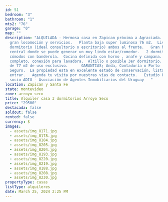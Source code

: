 ```yaml
---
id: 51
bedroom: "3"
bathroom: "1"
mts2: "76"
garage: "0"
map: ""
description: "ALQUILADA - Hermosa casa en Zapican próxima a Agraciada. Zona con
  gran locomoción y servicios.   Planta baja super luminosa 76 m2.  Living y 1er
  dormitorio (ideal consultorio o escritorio) ambos al frente.   Gran hall
  central donde se puede generar un muy lindo estar/comedor.   2 dormitorios
  cómodos con banderola.  Cocina definida con horno , anafe y campana.   Baño
  completo, conexión para lavadora.  Altillo o posible 3er dormitorio.   Azotea
  de 77 m2 de uso exclusivo.      GARANTIAS; Anda, Contaduría o Porto
  Seguro.  La propiedad esta en excelente estado de conservación, lista para
  entrar.   Agenda tu visita por nuestras vías de contacto.   Estudio Florida -
  socio ADIU - Asociación de Agentes Inmobiliarios del Uruguay   "
location: Zapican y Santa Fe
state: montevideo
zone: arroyo seco
title: Alquiler casa 3 dormitorios Arroyo Seco
price: "29500"
destacada: false
soldout: false
rented: false
currency: $
images:
  - assets/img_8171.jpg
  - assets/img_8178.jpg
  - assets/img_8184.jpg
  - assets/img_8205.jpg
  - assets/img_8204.jpg
  - assets/img_8193.jpg
  - assets/img_8220.jpg
  - assets/img_8219.jpg
  - assets/img_8188.jpg
  - assets/img_8208.jpg
  - assets/img_8230.jpg
propertyType: casas
listType: alquileres
date: March 25, 2024 2:25 PM
---
```

